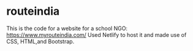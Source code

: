 # routeindia

This is the code for a website for a school NGO: https://www.myrouteindia.com/
Used Netlify to host it and made use of CSS, HTML,and Bootstrap.
